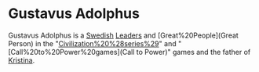 # Gustavus Adolphus

Gustavus Adolphus is a [Swedish](Swedish) [Leaders](leader) and [Great%20People](Great Person) in the "[Civilization%20%28series%29](Civilization)" and "[Call%20to%20Power%20games](Call to Power)" games and the father of [Kristina](Kristina).